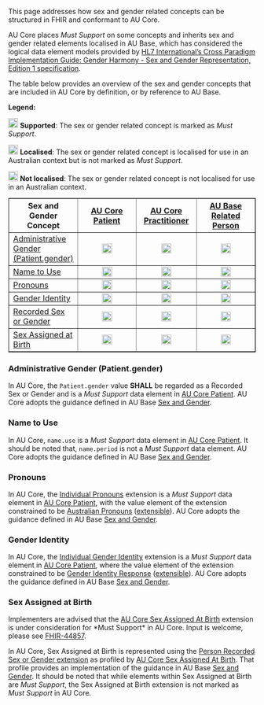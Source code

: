 This page addresses how sex and gender related concepts can be structured in FHIR and conformant to AU Core.

AU Core places *Must Support* on some concepts and inherits sex and gender related elements localised in AU Base, which has considered the logical data element models provided by [HL7 International’s Cross Paradigm Implementation Guide: Gender Harmony - Sex and Gender Representation, Edition 1 specification](https://hl7.org/xprod/ig/uv/gender-harmony/informative1/).

The table below provides an overview of the sex and gender concepts that are included in AU Core by definition, or by reference to AU Base.

**Legend:**

<img src="green_checkmark.svg.png" width="20"/> **Supported**: The sex or gender related concept is marked as *Must Support*.

<img src="orange_checkmark.svg.png" width="20"/> **Localised**: The sex or gender related concept is localised for use in an Australian context but is not marked as *Must Support*.

<img src="minus_symbol.svg.png" width="20"/> **Not localised**: The sex or gender related concept is not localised for use in an Australian context.


<table border="1" style="width: 100%; margin: auto; border-collapse: collapse;">
    <thead>
        <tr>
            <th style="width: 25%; text-align: center; vertical-align: middle;">Sex and Gender Concept</th>
            <th style="width: 25%; text-align: center; vertical-align: middle;"><a href="StructureDefinition-au-core-patient.html">AU Core Patient</a></th>
            <th style="width: 25%; text-align: center; vertical-align: middle;"><a href="StructureDefinition-au-core-practitioner.html">AU Core Practitioner</a></th>
            <th style="width: 25%; text-align: center; vertical-align: middle;"><a href="https://build.fhir.org/ig/hl7au/au-fhir-base/StructureDefinition-au-relatedperson.html">AU Base Related Person</a></th>
        </tr>
    </thead>
    <tbody>
          <tr>
            <td style="width: 25%; text-align: left; vertical-align: middle;"><a href="sex-and-gender.html#administrative-gender-patientgender">Administrative Gender (Patient.gender)</a></td>
            <td style="width: 25%; text-align: center; vertical-align: middle;"><img src="green_checkmark.svg.png" width="20"/></td>
            <td style="width: 25%; text-align: center; vertical-align: middle;"><img src="minus_symbol.svg.png" width="20"/></td>
            <td style="width: 25%; text-align: center; vertical-align: middle;"><img src="minus_symbol.svg.png" width="20"/></td>
        </tr>
        <tr>
            <td style="width: 25%; text-align: left; vertical-align: middle;"><a href="sex-and-gender.html#name-to-use">Name to Use</a></td>
            <td style="width: 25%; text-align: center; vertical-align: middle;"><img src="green_checkmark.svg.png" width="20"/></td>
            <td style="width: 25%; text-align: center; vertical-align: middle;"><img src="orange_checkmark.svg.png" width="20"/></td>
            <td style="width: 25%; text-align: center; vertical-align: middle;"><img src="orange_checkmark.svg.png" width="20"/></td>
        </tr>
        <tr>
            <td style="width: 25%; text-align: left; vertical-align: middle;"><a href="sex-and-gender.html#pronouns">Pronouns</a></td>
            <td style="width: 25%; text-align: center; vertical-align: middle;"><img src="green_checkmark.svg.png" width="20"/></td>
            <td style="width: 25%; text-align: center; vertical-align: middle;"><img src="orange_checkmark.svg.png" width="20"/></td>
            <td style="width: 25%; text-align: center; vertical-align: middle;"><img src="orange_checkmark.svg.png" width="20"/></td>
        </tr>
        <tr>
            <td style="width: 25%; text-align: left; vertical-align: middle;"><a href="sex-and-gender.html#gender-identity">Gender Identity</a></td>
            <td style="width: 25%; text-align: center; vertical-align: middle;"><img src="green_checkmark.svg.png" width="20"/></td>
            <td style="width: 25%; text-align: center; vertical-align: middle;"><img src="orange_checkmark.svg.png" width="20"/></td>
            <td style="width: 25%; text-align: center; vertical-align: middle;"><img src="orange_checkmark.svg.png" width="20"/></td>
        </tr>
        <tr>
            <td style="width: 25%; text-align: left; vertical-align: middle;"><a href="https://build.fhir.org/ig/hl7au/au-fhir-base/sexgender.html#recorded-sex-or-gender">Recorded Sex or Gender</a></td>
            <td style="width: 25%; text-align: center; vertical-align: middle;"><img src="orange_checkmark.svg.png" width="20"/></td>
            <td style="width: 25%; text-align: center; vertical-align: middle;"><img src="orange_checkmark.svg.png" width="20"/></td>
            <td style="width: 25%; text-align: center; vertical-align: middle;"><img src="orange_checkmark.svg.png" width="20"/></td>
        </tr>
        <tr>
            <td style="width: 25%; text-align: left; vertical-align: middle;"><a href="sex-and-gender.html#sex-assigned-at-birth">Sex Assigned at Birth</a></td>
            <td style="width: 25%; text-align: center; vertical-align: middle;"><img src="orange_checkmark.svg.png" width="20"/></td>
            <td style="width: 25%; text-align: center; vertical-align: middle;"><img src="orange_checkmark.svg.png" width="20"/></td>
            <td style="width: 25%; text-align: center; vertical-align: middle;"><img src="orange_checkmark.svg.png" width="20"/></td>
        </tr>
    </tbody>
</table>


### Administrative Gender (Patient.gender)
In AU Core, the `Patient.gender` value **SHALL** be regarded as a Recorded Sex or Gender and is a *Must Support* data element in [AU Core Patient](StructureDefinition-au-core-patient.html). AU Core adopts the guidance defined in AU Base [Sex and Gender](https://build.fhir.org/ig/hl7au/au-fhir-base/sexgender.html#administrative-gender-patientgender).

### Name to Use
In AU Core, `name.use` is a *Must Support* data element in [AU Core Patient](StructureDefinition-au-core-patient.html). It should be noted that, `name.period` is not a *Must Support* data element. AU Core adopts the guidance defined in AU Base [Sex and Gender](https://build.fhir.org/ig/hl7au/au-fhir-base/sexgender.html#name-to-use-ntu).

### Pronouns​
In AU Core, the [Individual Pronouns](http://hl7.org/fhir/StructureDefinition/individual-pronouns) extension is a *Must Support* data element in [AU Core Patient](StructureDefinition-au-core-patient.html), with the value element of the extension constrained to be [Australian Pronouns](https://www.healthterminologies.gov.au/integration/R4/fhir/ValueSet/australian-pronouns-1) ([extensible](http://hl7.org/fhir/R4/terminologies.html#extensible)). AU Core adopts the guidance defined in AU Base [Sex and Gender](https://build.fhir.org/ig/hl7au/au-fhir-base/sexgender.html#pronouns).


### Gender Identity
In AU Core, the [Individual Gender Identity](http://hl7.org/fhir/StructureDefinition/individual-genderIdentity) extension is a *Must Support* data element in [AU Core Patient](StructureDefinition-au-core-patient.html), where the value element of the extension constrained to be [Gender Identity Response](https://healthterminologies.gov.au/fhir/ValueSet/gender-identity-response-1) ([extensible](http://hl7.org/fhir/R4/terminologies.html#extensible)). AU Core adopts the guidance defined in AU Base [Sex and Gender](https://build.fhir.org/ig/hl7au/au-fhir-base/sexgender.html#gender-identity-gi).

### Sex Assigned at Birth
<p class="request-for-feedback">Implementers are advised that the <a href="StructureDefinition-au-core-rsg-sexassignedab.html">AU Core Sex Assigned At Birth</a> extension is under consideration for *Must Support* in AU Core. Input is welcome, please see <a href="https://jira.hl7.org/browse/FHIR-44857">FHIR-44857</a>.</p>

In AU Core, Sex Assigned at Birth is represented using the [Person Recorded Sex or Gender extension](https://hl7.org/fhir/extensions/StructureDefinition-individual-recordedSexOrGender.html) as profiled by [AU Core Sex Assigned At Birth](StructureDefinition-au-core-rsg-sexassignedab.html). That profile provides an implementation of the guidance in AU Base [Sex and Gender](https://build.fhir.org/ig/hl7au/au-fhir-base/sexgender.html#sex-assigned-at-birth). It should be noted that while elements within Sex Assigned at Birth are *Must Support*, the Sex Assigned at Birth extension is not marked as *Must Support* in AU Core.  
